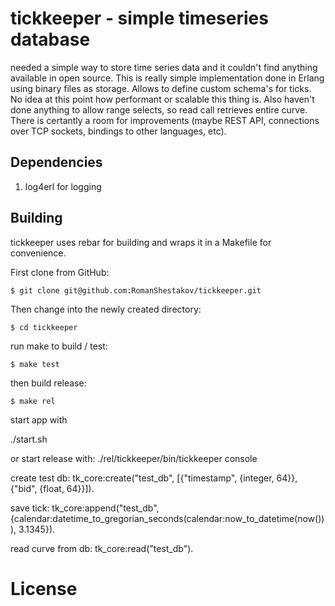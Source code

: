 tickkeeper - simple timeseries database
==============================================

needed a simple way to store time series data and it couldn't find anything available in open source.
This is really simple implementation done in Erlang using binary files as storage. Allows to define custom schema's for ticks.
No idea at this point how performant or scalable this thing is. Also haven't done anything to allow range selects, so read call retrieves entire curve. There is certantly a room for improvements (maybe REST API, connections over TCP sockets, bindings to other languages, etc).


## Dependencies

1. log4erl for logging

## Building

tickkeeper uses rebar for building and wraps it in a Makefile for convenience.

First clone from GitHub:

    $ git clone git@github.com:RomanShestakov/tickkeeper.git

Then change into the newly created directory:

    $ cd tickkeeper

run make to build / test:

    $ make test

then build release:

    $ make rel

start app with 

./start.sh

or start release with:
./rel/tickkeeper/bin/tickkeeper console

create test db:
tk_core:create("test_db",  [{"timestamp", {integer, 64}}, {"bid", {float, 64}}]).

save tick:
tk_core:append("test_db", {calendar:datetime_to_gregorian_seconds(calendar:now_to_datetime(now())), 3.1345}).

read curve from db:
tk_core:read("test_db").

License
=======
